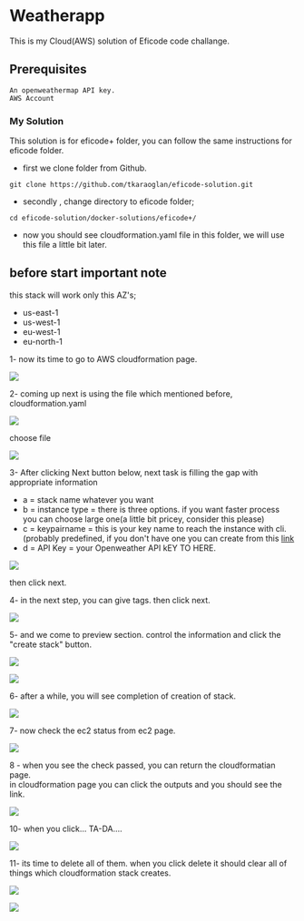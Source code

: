 # Weatherapp

This is my Cloud(AWS) solution of Eficode code challange.

## Prerequisites

    An openweathermap API key.
    AWS Account

### My Solution

This solution is for eficode+ folder, you can follow the same instructions for eficode folder.

* first we clone folder from Github.

```
git clone https://github.com/tkaraoglan/eficode-solution.git
```
* secondly , change directory to eficode folder;
        
```
cd eficode-solution/docker-solutions/eficode+/
```

* now you should see cloudformation.yaml file in this folder, we will use this file a little bit later.

## before start important note

this stack will work only this AZ's;
- us-east-1
- us-west-1
- eu-west-1
- eu-north-1



1- now its time to go to AWS cloudformation page.

![](images/cf1.png)


2- coming up next is using the file which mentioned before, cloudformation.yaml

![](images/cf2.png)

choose file

![](images/cf3.png)

3- After clicking Next button below, next task is filling the gap with appropriate information

- a = stack name whatever you want
- b = instance type = there is three options. if you want faster process you can choose large one(a little bit pricey, consider this please)
- c = keypairname = this is your key name to reach the instance with cli.(probably predefined, if you don't have one you can create from this [link](https://docs.aws.amazon.com/AWSEC2/latest/UserGuide/ec2-key-pairs.html)
- d = API Key = your Openweather API kEY TO HERE.

![](images/cf4.png)
    
   then click next.


4- in the next step, you can give tags. then click next.


![](images/cf5.png)


5- and we come to preview section. control the information and click the "create stack" button.


![](images/cf6.png)


![](images/cf7.png)


6- after a while, you will see completion of creation of stack.

![](images/cf9.png)


7- now check the ec2 status from ec2 page.

![](images/cf10.png)

8 - when you see the check passed, you can return the cloudformatian page.  
in cloudformation page you can click the outputs and you should see the link. 

![](images/cf11.png)

10- when you click... TA-DA....

![](images/Cf14.png)

11- its time to delete all of them. when you click delete it should clear all of things which cloudformation stack creates.

![](images/cf15.png)

![](images/cf17.png)
    

